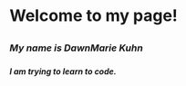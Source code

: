 # <h1> Welcome to my page!
## <h3> *My name is DawnMarie Kuhn*
### <h5>I am trying to learn to code. 
